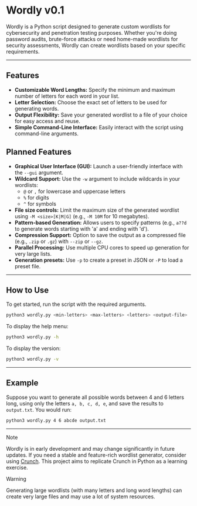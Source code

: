 # Wordly v0.1

 Wordly is a Python script designed to generate custom wordlists for cybersecurity and penetration testing purposes. Whether you're doing password audits, brute-force attacks or need home-made wordlists for security assessments, Wordly can create wordlists based on your specific requirements.

---

## Features

- **Customizable Word Lengths:** Specify the minimum and maximum number of letters for each word in your list.
- **Letter Selection:** Choose the exact set of letters to be used for generating words.
- **Output Flexibility:** Save your generated wordlist to a file of your choice for easy access and reuse.
- **Simple Command-Line Interface:** Easily interact with the script using command-line arguments.

## Planned Features

- **Graphical User Interface (GUI):** Launch a user-friendly interface with the `--gui` argument.
- **Wildcard Support:** Use the `-w` argument to include wildcards in your wordlists:
    - `@` or `,` for lowercase and uppercase letters
    - `%` for digits
    - `^` for symbols
- **File size controls:** Limit the maximum size of the generated wordlist using `-M <size>[K|M|G]` (e.g., `-M 10M` for 10 megabytes).
- **Pattern-based Generation:** Allows users to specify patterns (e.g., `a??d` to generate words starting with 'a' and ending with 'd').
- **Compression Support:** Option to save the output as a compressed file (e.g., `.zip` or `.gz`) with `--zip` or `--gz`.
- **Parallel Processing:** Use multiple CPU cores to speed up generation for very large lists.
- **Generation presets:** Use `-p` to create a preset in JSON or `-P` to load a preset file.

---

## How to Use

To get started, run the script with the required arguments.

```bash
python3 wordly.py <min-letters> <max-letters> <letters> <output-file>
```

To display the help menu:

```bash
python3 wordly.py -h
```

To display the version:

```bash
python3 wordly.py -v
```

---

## Example

Suppose you want to generate all possible words between 4 and 6 letters long, using only the letters `a, b, c, d, e`, and save the results to `output.txt`. You would run:

```bash
python3 wordly.py 4 6 abcde output.txt
```

---

> [!NOTE]
> Wordly is in early development and may change significantly in future updates. If you need a stable and feature-rich wordlist generator, consider using [Crunch](https://www.kali.org/tools/crunch/). This project aims to replicate Crunch in Python as a learning exercise.

> [!WARNING] 
> Generating large wordlists (with many letters and long word lengths) can create very large files and may use a lot of system resources.